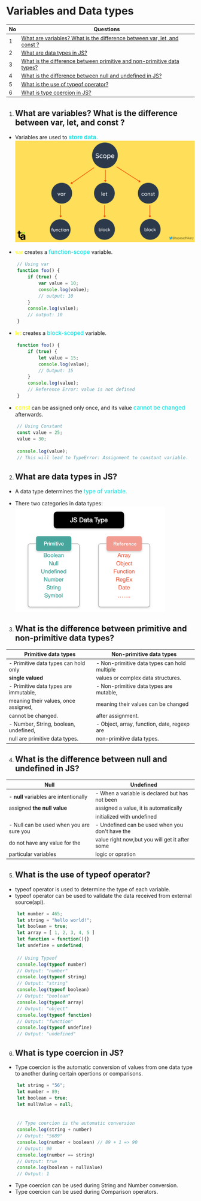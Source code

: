 # Variables and Data types
<!-- <span style="color:#13E3E3; font-weight:500;font-size:15px"></span> -->
| No    | Questions                          |
| ------| ------------------------------------------------- |
| 1     | [What are variables? What is the difference between var, let, and const ?](#what-are-variables-what-is-the-difference-between-var-let-and-const) |                     
| 2     | [What are data types in JS?](#what-are-data-types-in-js) |                     
| 3     | [What is the difference between primitive and non-primitive data types?](#what-is-the-difference-between-primitive-and-non-primitive-data-types) |                     
| 4     | [What is the difference between null and undefined in JS?](#what-is-the-difference-between-null-and-undefined-in-js) |                     
| 5     | [What is the use of typeof operator?](#what-is-the-use-of-typeof-operator) |                     
| 6     | [What is type coercion in JS?](#what-is-type-coercion-in-js) |                     



1. ## What are variables? What is the difference between var, let, and const ?
- Variables are used to <span style="color:#13E3E3; font-weight:500;font-size:15px">**store data**.</span>
![ScopeImage](/Image/28.png)

-  <span style="color:yellow">var</span> creates a <span style="color:#13E3E3; font-weight:500;font-size:15px">function-scope</span> variable.
```javascript
    // Using var
    function foo() {
        if (true) {
            var value = 10;
            console.log(value);
            // output: 10
        }
        console.log(value);
        // output: 10
    }
```

- <span style="color:yellow">let</span> creates a <span style="color:#13E3E3; font-weight:500;font-size:15px">block-scoped</span> variable.
```javascript
    function foo() {
        if (true) {
            let value = 15;
            console.log(value);
            // Output: 15
        }
        console.log(value);
        // Reference Error: value is not defined
    }

```

- <span style="color:yellow; font-weight:500;font-size:15px">const</span> can be assigned only once, and its value <span style="color:#13E3E3; font-weight:500;font-size:15px">cannot be changed</span> afterwards.

```javascript
    // Using Constant
    const value = 25;
    value = 30;

    console.log(value);
    // This will lead to TypeError: Assignment to constant variable.
```


2. ## What are data types in JS?
- A data type determines the <span style="color:#13E3E3; font-weight:500;font-size:15px">type of variable.</span>

- There two categories in data types:
![DataTypes](/Image/668dfc002312ab58e0d1cb15e0b98a5e.png)


3. ## What is the difference between primitive and non-primitive data types?


| Primitive data types                     | Non-primitive data types                       |
|----------------------------------------  | ----------------------------------------------- |
| - Primitive data types can hold only     | -  Non-primitive data types can hold multiple |
|   **single valued**                      |    values or complex data structures.         |
| - Primitive data types are immutable,    | -  Non-primitive data types are mutable,      |
|   meaning their values, once assigned,   |    meaning their values can be changed        |
|   cannot be changed.                     |    after assignment.                          |
| - Number, String, boolean, undefined,    | - Object, array, function, date, regexp are   |
|   null are primitive data types.         |   non-primitive data types.                   |


4. ##  What is the difference between null and undefined in JS?

| Null                                     | Undefined                       |
|----------------------------------------  | ----------------------------------------------- |
| -  **null** variables are intentionally  | -  When a variable is declared but has not been |
|    assigned **the null value**           |    assigned a value, it is automatically        |
|                                          |    initialized with undefined                   |    
| - Null can be used when you are sure you | -  Undefined can be used when you don't have the |  
|   do not have any value for the          |    value right now,but you will get it after some |
|   particular variables                   |    logic or opration                          |

5. ## What is the use of typeof operator?
- typeof operator is used to determine the type of each variable.
- typeof operator can be used to validate the data received from external source(api).

``` javascript
    let number = 465;
    let string = "hello world!";
    let boolean = true;
    let array = [ 1, 2, 3, 4, 5 ]
    let function = function(){}
    let undefine = undefined;

    // Using Typeof 
    console.log(typeof number)
    // Output: "number" 
    console.log(typeof string)
    // Output: "string"
    console.log(typeof boolean)
    // Output: "boolean"
    console.log(typeof array)
    // Output: "object"
    console.log(typeof function)
    // Output: "function"
    console.log(typeof undefine)
    // Output: "undefined"
```

6. ## What is type coercion in JS?
- Type coercion is the automatic conversion of values from one data type to another during 
  certain opertions or comparisons.

```javascript
    let string = "56";
    let number = 89;
    let boolean = true;
    let nullValue = null;


    // Type coercion is the automatic conversion
    console.log(string + number)
    // Output: "5689"
    console.log(number + boolean) // 89 + 1 => 90
    // Output: 90
    console.log(number == string)
    // Output: true
    console.log(boolean + nullValue)
    // Output: 1

```
- Type coercion can be used during String and Number conversion.
- Type coercion can be used during Comparison operators.



